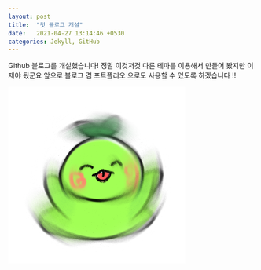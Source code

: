 ```yaml
---
layout: post
title:  "첫 블로그 개설"
date:   2021-04-27 13:14:46 +0530
categories: Jekyll, GitHub
---
```

Github 블로그를 개설했습니다! 정말 이것저것 다른 테마를 이용해서 만들어 봤지만
이제야 됬군요 앞으로 블로그 겸 포트폴리오 으로도 사용할 수 있도록 하겠습니다 !!	

![My helpful screenshot](/assets/happy_mococo.png)

[jekyll-docs]: https://jekyllrb.com/docs/home
[jekyll-gh]:   https://github.com/jekyll/jekyll
[jekyll-talk]: https://talk.jekyllrb.com/
